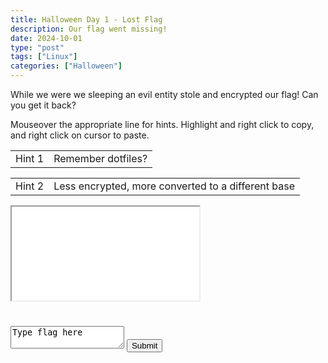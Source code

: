 ```yaml
---
title: Halloween Day 1 - Lost Flag
description: Our flag went missing!
date: 2024-10-01
type: "post"
tags: ["Linux"]
categories: ["Halloween"]
---
```


While we were we sleeping an evil entity stole and encrypted our flag!
Can you get it back?

Mouseover the appropriate line for hints. Highlight and right click to copy, and right click on cursor to paste.
<div class="mouseover">
    <table>
        <tr>
            <td>Hint 1</td>
            <td class="content">Remember dotfiles?</td>
        </tr>
    </table>
</div>
<div class="mouseover">
    <table>
        <tr>
            <td>Hint 2</td>
            <td class="content">Less encrypted, more converted to a different base</td>
        </tr>
    </table>
</div>

<link href="/ctf/vm/vm.css" rel="stylesheet"/>
<script src="/ctf/vm/oct1.js"></script>
<div id="virt">
    <iframe src="/ctf/vm/vm.html?url=oct1.cfg&cpu=x86">Incompatible Browser D:</iframe>
</div>
<h1 id="status"></h1>
<textarea id="flag">Type flag here</textarea>
<button onclick="submit();">Submit</button>
